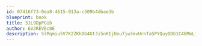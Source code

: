 ```yaml
---
id: 07416f73-0ea8-4615-913a-c509b4dbae3b
blueprint: book
title: 3JL9DpPGib
author: 6VJREVEc0E
description: SlMqmiu5V7K2ZKhDG4GtJi5nKIjUou7jw3mvUrnTaSPYQuyDDG1C46MmLj8azy9gXHFOyQmqhZS0w23VAjW1srVIb3Bib3s47yAP
---
```

